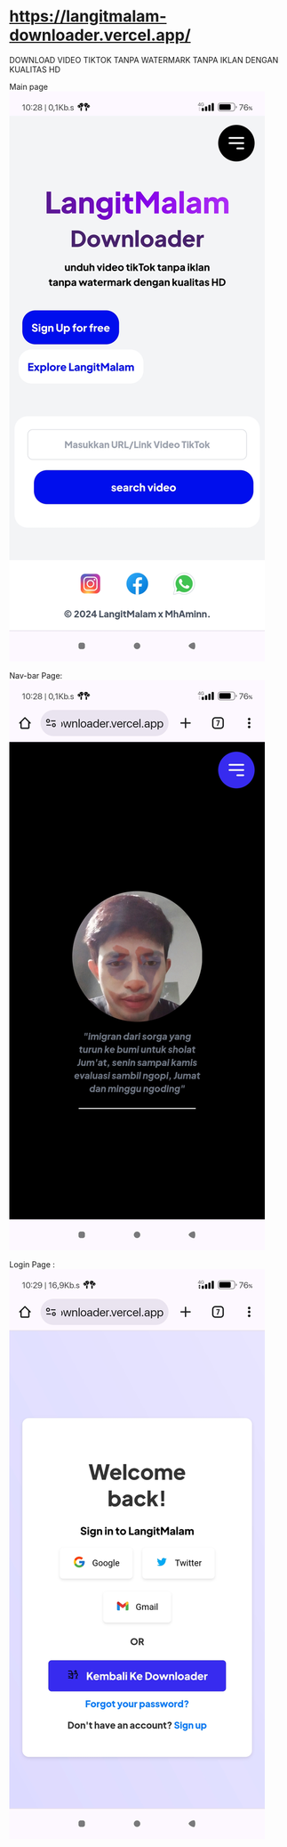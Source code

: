 # https://langitmalam-downloader.vercel.app/

DOWNLOAD VIDEO TIKTOK TANPA WATERMARK TANPA IKLAN DENGAN KUALITAS HD

Main page
![Alt text](https://github.com/MhAminnn/MhAminnn-tiktok.github.io/blob/017db2b928ac47cdd0d47dc6eb7bde997308d631/Screenshot_2024-08-06-10-28-44-761_com.android.chrome.jpg)

Nav-bar Page:
![Alt text](https://github.com/MhAminnn/MhAminnn-tiktok.github.io/blob/9872dcab397c25567d94636d456edb30264f6341/Screenshot_2024-08-06-10-28-59-582_com.android.chrome.jpg)

Login Page :
![Alt text](https://github.com/MhAminnn/MhAminnn-tiktok.github.io/blob/9872dcab397c25567d94636d456edb30264f6341/Screenshot_2024-08-06-10-29-05-895_com.android.chrome.jpg)
